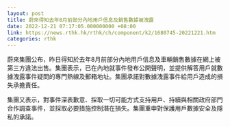 ```yaml
---
layout: post
title: 蔚來得知去年8月前部分內地用戶信息及銷售數據被洩露
date: 2022-12-21 07:17:05.000000000 +08:00
link: https://news.rthk.hk/rthk/ch/component/k2/1680745-20221221.htm
categories: rthk
---
```


蔚來集團公布，昨日得知於去年8月前部分內地用戶信息及車輛銷售數據在網上被第三方違法出售。集團表示，已在內地就事件發布公開聲明，並提供解答用戶就數據洩露事件疑問的專門熱線及郵箱地址。集團承諾對數據洩露事件給用戶造成的損失承擔責任。

集團又表示，對事件深表歉意、採取一切可能方式支持用戶、持續與相關政府部門合作調查事件，並採取必要措施控制潛在損失。集團重申對保護用戶數據安全及隱私的承諾。
